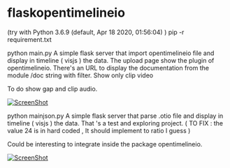 # flaskopentimelineio

(try with Python 3.6.9 (default, Apr 18 2020, 01:56:04)  ) 
pip -r requirement.txt

python main.py
A simple flask server that import opentimelineio file and display in timeline ( visjs ) the data.
The upload page show the plugin of opentimelineio.
There's an URL to display the documentation from the module /doc string with filter.
Show only clip video

To do show gap and clip audio.

[![ScreenShot](https://img.youtube.com/vi/p9VW79ShkU0/0.jpg)](https://youtu.be/p9VW79ShkU0)

 

python mainjson.py 
A simple flask server that parse .otio file and display in timeline ( visjs ) the data.
That 's a test and exploring project. 
( TO FIX : the value 24 is in hard coded , It should implement to ratio I guess )

Could be interesting to integrate inside the package opentimelineio.


[![ScreenShot](https://img.youtube.com/vi/GH9yPvCsNuw/0.jpg)](https://www.youtube.com/watch?v=GH9yPvCsNuw)

